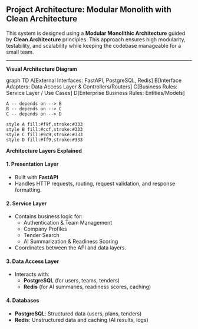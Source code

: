 ## Project Architecture: Modular Monolith with Clean Architecture

This system is designed using a **Modular Monolithic Architecture** guided by **Clean Architecture** principles. This approach ensures high modularity, testability, and scalability while keeping the codebase manageable for a small team.

---

**Visual Architecture Diagram**

graph TD
    A[External Interfaces: FastAPI, PostgreSQL, Redis]
    B[Interface Adapters: Data Access Layer & Controllers/Routers]
    C[Business Rules: Service Layer / Use Cases]
    D[Enterprise Business Rules: Entities/Models]

    A -- depends on --> B
    B -- depends on --> C
    C -- depends on --> D

    style A fill:#f9f,stroke:#333
    style B fill:#ccf,stroke:#333
    style C fill:#9c9,stroke:#333
    style D fill:#ff9,stroke:#333

**Architecture Layers Explained**

#### 1. **Presentation Layer**
- Built with **FastAPI**
- Handles HTTP requests, routing, request validation, and response formatting.

#### 2. **Service Layer**
- Contains business logic for:
  - Authentication & Team Management
  - Company Profiles
  - Tender Search
  - AI Summarization & Readiness Scoring
- Coordinates between the API and data layers.

#### 3. **Data Access Layer**
- Interacts with:
  - **PostgreSQL** (for users, teams, tenders)
  - **Redis** (for AI summaries, readiness scores, caching)

#### 4. **Databases**
- **PostgreSQL**: Structured data (users, plans, tenders)
- **Redis**: Unstructured data and caching (AI results, logs)


